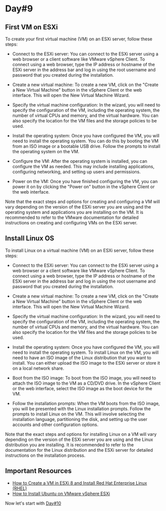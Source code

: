 # Day#9

## First VM on ESXi

To create your first virtual machine (VM) on an ESXi server, follow these steps:

+ Connect to the ESXi server: You can connect to the ESXi server using a web browser or a client software like VMware vSphere Client. To connect using a web browser, type the IP address or hostname of the ESXi server in the address bar and log in using the root username and password that you created during the installation.

+ Create a new virtual machine: To create a new VM, click on the "Create a New Virtual Machine" button in the vSphere Client or the web interface. This will open the New Virtual Machine Wizard.

+ Specify the virtual machine configuration: In the wizard, you will need to specify the configuration of the VM, including the operating system, the number of virtual CPUs and memory, and the virtual hardware. You can also specify the location for the VM files and the storage policies to be used.

+ Install the operating system: Once you have configured the VM, you will need to install the operating system. You can do this by booting the VM from an ISO image or a bootable USB drive. Follow the prompts to install the operating system on the VM.

+ Configure the VM: After the operating system is installed, you can configure the VM as needed. This may include installing applications, configuring networking, and setting up users and permissions.

+ Power on the VM: Once you have finished configuring the VM, you can power it on by clicking the "Power on" button in the vSphere Client or the web interface.

Note that the exact steps and options for creating and configuring a VM will vary depending on the version of the ESXi server you are using and the operating system and applications you are installing on the VM. It is recommended to refer to the VMware documentation for detailed instructions on creating and configuring VMs on the ESXi server.

## Install Linux OS

To install Linux on a virtual machine (VM) on an ESXi server, follow these steps:

+ Connect to the ESXi server: You can connect to the ESXi server using a web browser or a client software like VMware vSphere Client. To connect using a web browser, type the IP address or hostname of the ESXi server in the address bar and log in using the root username and password that you created during the installation.

+ Create a new virtual machine: To create a new VM, click on the "Create a New Virtual Machine" button in the vSphere Client or the web interface. This will open the New Virtual Machine Wizard.

+ Specify the virtual machine configuration: In the wizard, you will need to specify the configuration of the VM, including the operating system, the number of virtual CPUs and memory, and the virtual hardware. You can also specify the location for the VM files and the storage policies to be used.

+ Install the operating system: Once you have configured the VM, you will need to install the operating system. To install Linux on the VM, you will need to have an ISO image of the Linux distribution that you want to install. You can either upload the ISO image to the ESXi server or store it on a local network share.

+ Boot from the ISO image: To boot from the ISO image, you will need to attach the ISO image to the VM as a CD/DVD drive. In the vSphere Client or the web interface, select the ISO image as the boot device for the VM.

+ Follow the installation prompts: When the VM boots from the ISO image, you will be presented with the Linux installation prompts. Follow the prompts to install Linux on the VM. This will involve selecting the installation language, partitioning the disk, and setting up the user accounts and other configuration options.

Note that the exact steps and options for installing Linux on a VM will vary depending on the version of the ESXi server you are using and the Linux distribution you are installing. It is recommended to refer to the documentation for the Linux distribution and the ESXi server for detailed instructions on the installation process.

## Important Resources
+ [How to Create a VM in ESXi 8 and Install Red Hat Enterprise Linux (RHEL)](https://www.youtube.com/watch?v=pH1bd5TBOtI)
+ [How to Install Ubuntu on VMware vSphere ESXi](https://www.youtube.com/watch?v=v10UP5OAQ0g)

Now let's start with [Day#10](https://github.com/BxtGeek/30daysofVMware/blob/main/Days/Day%4010.md)
